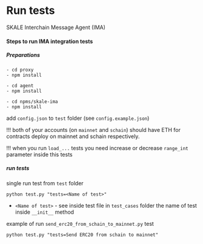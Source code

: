 # Run tests
SKALE Interchain Message Agent (IMA)


#### Steps to run IMA integration tests


##### Preparations

    - cd proxy    
    - npm install
    
    - cd agent 
    - npm install
    
    - cd npms/skale-ima
    - npm install

add `config.json` to `test` folder (see `config.example.json`) 

!!! both of your accounts (on `mainnet` and `schain`) should have ETH
for contracts deploy on mainnet and schain respectively.

!!! when you run `load_...` tests you need increase or decrease
`range_int` parameter inside this tests

##### run tests

single run test from `test` folder

```
python test.py "tests=<Name of test>"
```
- `<Name of test>` - see inside test file in `test_cases` folder the
  name of test inside `__init__` method
  
example of run `send_erc20_from_schain_to_mainnet.py` test 

```
python test.py "tests=Send ERC20 from schain to mainnet"
```
  

